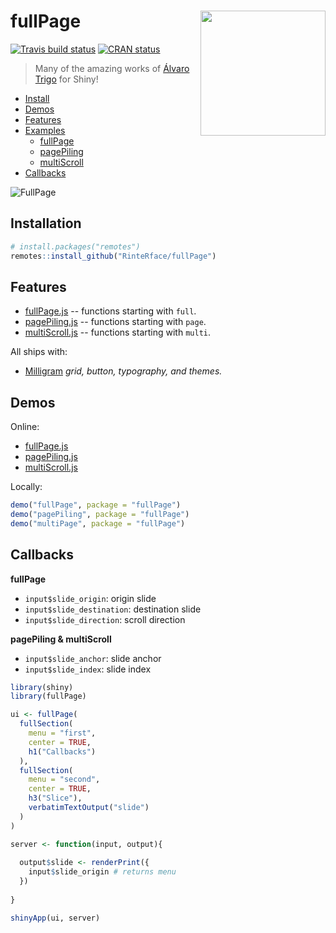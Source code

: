 # fullPage <img src="http://rinterface.com/inst/images/fullPage.svg" width="200px" align="right"/>
[![Travis build status](https://travis-ci.org/RinteRface/fullPage.svg?branch=master)](https://travis-ci.org/RinteRface/fullPage) [![CRAN status](https://www.r-pkg.org/badges/version/fullPage)](https://cran.r-project.org/package=fullPage)

> Many of the amazing works of [Álvaro Trigo](https://alvarotrigo.com/) for Shiny!

* [Install](#install)
* [Demos](#examples)
* [Features](#features)
* [Examples](#examples)
    * [fullPage](#fullPage-1)
    * [pagePiling](#pagePiling)
    * [multiScroll](#multiScroll)
* [Callbacks](#callbacks)

![FullPage](fullPage.gif)

## Installation

``` r
# install.packages("remotes")
remotes::install_github("RinteRface/fullPage")
```

## Features

* [fullPage.js](https://github.com/alvarotrigo/fullPage.js/) -- functions starting with `full`.
* [pagePiling.js](https://github.com/alvarotrigo/pagePiling.js/) -- functions starting with `page`.
* [multiScroll.js](https://github.com/alvarotrigo/multiscroll.js) -- functions starting with `multi`.

All ships with:

* [Milligram](https://milligram.io/) *grid, button, typography, and themes.*

## Demos

Online:

* [fullPage.js](https://shiny.john-coene.com/fullPage)
* [pagePiling.js](https://shiny.john-coene.com/pagePiling)
* [multiScroll.js](https://shiny.john-coene.com/multiScroll)


Locally:

```r
demo("fullPage", package = "fullPage")
demo("pagePiling", package = "fullPage")
demo("multiPage", package = "fullPage")
```

## Callbacks

**fullPage**

- `input$slide_origin`: origin slide
- `input$slide_destination`: destination slide
- `input$slide_direction`: scroll direction

**pagePiling & multiScroll**

- `input$slide_anchor`: slide anchor
- `input$slide_index`: slide index

```r
library(shiny)
library(fullPage)

ui <- fullPage(
  fullSection(
    menu = "first",
    center = TRUE,
    h1("Callbacks")
  ),
  fullSection(
    menu = "second",
    center = TRUE,
    h3("Slice"),
    verbatimTextOutput("slide")
  )
)

server <- function(input, output){
  
  output$slide <- renderPrint({
    input$slide_origin # returns menu
  })
  
}

shinyApp(ui, server)
```
